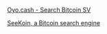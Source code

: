 
[Oyo.cash - Search Bitcoin SV](https://oyo.cash/)

[SeeKoin, a Bitcoin search engine](https://seekoin.com/)
